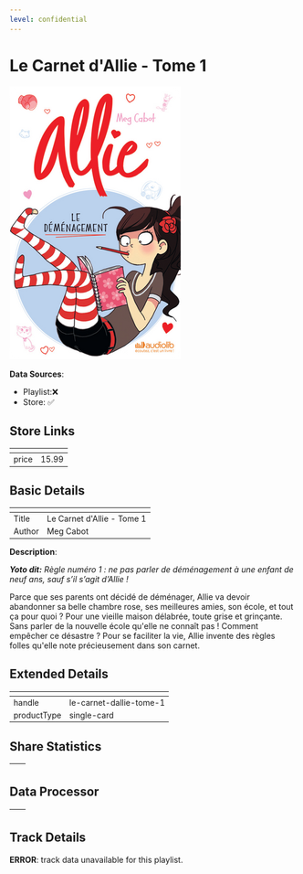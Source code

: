 ```yaml
---
level: confidential
---
```

# Le Carnet d'Allie - Tome 1

![card_[3h1kt].png](../../img/cards/card_[3h1kt].png)

**Data Sources**: 

- Playlist:❌
- Store: ✅


## Store Links

| <!-- --> | <!-- --> |
| - | - |
| price | 15.99 |


## Basic Details

| <!-- --> | <!-- --> |
| - | - |
| Title | Le Carnet d'Allie - Tome 1 |
| Author | Meg Cabot |

**Description**:

_**Yoto dit:** Règle numéro 1 : ne pas parler de déménagement à une enfant de neuf ans, sauf s’il s’agit d’Allie !_  

Parce que ses parents ont décidé de déménager, Allie va devoir abandonner sa belle chambre rose, ses meilleures amies, son école, et tout ça pour quoi ? Pour une vieille maison délabrée, toute grise et grinçante. Sans parler de la nouvelle école qu'elle ne connaît pas ! Comment empêcher ce désastre ? Pour se faciliter la vie, Allie invente des règles folles qu'elle note précieusement dans son carnet.


## Extended Details

| <!-- --> | <!-- --> |
| - | - |
| handle | le-carnet-dallie-tome-1 |
| productType | single-card |


## Share Statistics

| <!-- --> | <!-- --> |
| - | - |


## Data Processor

| <!-- --> | <!-- --> |
| - | - |


## Track Details

**ERROR**: track data unavailable for this playlist.
